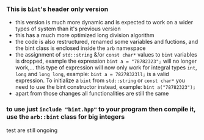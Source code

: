 ### This is ```bint```'s header only version

  - this version is much more dynamic and is expected to work on a wider types of system than it's previous version
  - this has a much more optimized long division algorithm
  - the code is also restructured, renamed some variables and fuctions, and the bint class is enclosed inside the ```arb``` namespace
  - the assignment of ```std::string``` &/or ```const char*``` values to ```bint``` variables is dropped, example the expression  ```bint a = "78782323";``` will no longer work,... this type of expression will now only work for integral types ```int```, ```long``` and ```long long```, example: ```bint a = 78278323ll;``` is a valid expression. To initialize a ```bint``` from ```std::string``` or ```const char*``` you need to use the bint constructor instead, example: ```bint a("78782323");```
  - apart from those changes all functionalities are still the same

### to use just ```include "bint.hpp"``` to your program then compile it, use the ```arb::bint``` class for big integers

test are still ongoing
